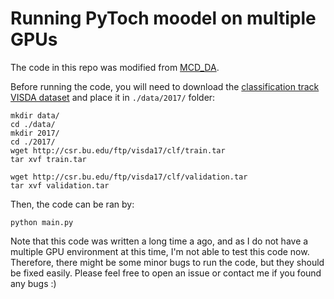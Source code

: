 # Running PyToch moodel on multiple GPUs

The code in this repo was modified from [MCD_DA](https://github.com/mil-tokyo/MCD_DA).

Before running the code, you will need to download the [classification track VISDA dataset](https://github.com/VisionLearningGroup/taskcv-2017-public/tree/master/classification) and place it in ```./data/2017/``` folder:
```
mkdir data/
cd ./data/
mkdir 2017/
cd ./2017/
wget http://csr.bu.edu/ftp/visda17/clf/train.tar
tar xvf train.tar

wget http://csr.bu.edu/ftp/visda17/clf/validation.tar
tar xvf validation.tar  
```

Then, the code can be ran by:

```python main.py```

Note that this code was written a long time a ago, and as I do not have a multiple GPU environment at this time, I'm not able to test this code now. Therefore, there might be some minor bugs to run the code, but they should be fixed easily. Please feel free to open an issue or contact me if you found any bugs :)
